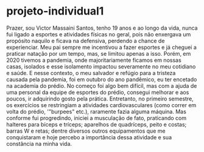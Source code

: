 # projeto-individual1

Prazer, sou Victor Massaini Santos, tenho 19 anos e ao longo da vida, nunca fui ligado a esportes e atividades físicas no geral, pois não enxergava um propósito naquilo e ficava na defensiva, perdendo a chance de experienciar. Meu pai sempre me incentivou a fazer esportes e já cheguei a praticar natação por um tempo, mas, se limitou apenas a isso. Porém, em 2020 tivemos a pandemia, onde majoritariamente ficamos em nossas casas, isolados e esse isolamento impactou severamente no meu cotidiano e saúde. E nesse contexto, o meu salvador e refúgio para a tristeza causada pela pandemia, foi em outubro do ano pandêmico, eu ter encetado na academia do prédio. No começo foi algo bem difícil, mas com a ajuda de uma personal da equipe de esportes do prédio, consegui melhorar e aos poucos, ir adquirindo gosto pela prática. Entretanto, no primeiro semestre, os exercícios se restringiam a atividades cardiovasculares (como correr em volta do prédio, '"burpees" etc.), raramente fazia alguma máquina. Mas conforme fui progredindo, iniciei a musculação de fato, praticando com halteres para bíceps e tríceps; aparelhos de quadríceps, peito e costas; barras W e retas; dentre diversos outros equipamentos que me conquistaram e hoje percebo a importância dessa atividade e sua constância na minha vida.  
